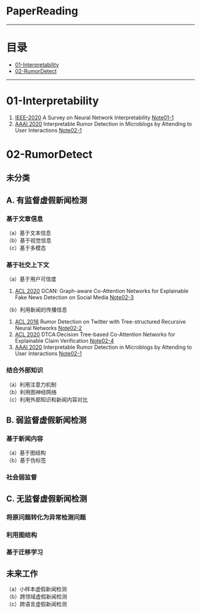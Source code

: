 # PaperReading
---
# 目录
* [01-Interpretability](#01-Interpretability)
* [02-RumorDetect](#02-RumorDetect)

---
# 01-Interpretability
1. [IEEE-2020](https://arxiv.org/pdf/2012.14261v3.pdf) A Survey on Neural Network Interpretability [Note01-1](/Notes/Note01-1.md)  
2. [AAAI 2020](https://arxiv.org/abs/2001.10667) Interpretable Rumor Detection in Microblogs by Attending to User Interactions [Note02-1](/Notes/Note02-1.md)

# 02-RumorDetect
## 未分类

## A. 有监督虚假新闻检测  
### 基于文章信息  
（a）基于文本信息  
（b）基于视觉信息  
（c）基于多模态  
### 基于社交上下文
（a）基于用户可信度  
1. [ACL 2020](https://arxiv.org/abs/2004.11648) GCAN: Graph-aware Co-Attention Networks for Explainable Fake News Detection on Social Media [Note02-3](/Notes/Note02-3.md)  

（b）利用新闻的传播信息   
1. [ACL 2018](https://aclanthology.org/P18-1184.pdf) Rumor Detection on Twitter with Tree-structured Recursive Neural Networks [Note02-2](/Notes/Note02-2.md)  
2. [ACL 2020](https://www.aclweb.org/anthology/2020.acl-main.97.pdf) DTCA:Decision Tree-based Co-Attention Networks for Explainable Claim Verification [Note02-4](/Notes/Note02-4.md)  
3. [AAAI 2020](https://arxiv.org/abs/2001.10667) Interpretable Rumor Detection in Microblogs by Attending to User Interactions [Note02-1](/Notes/Note02-1.md)


### 结合外部知识  
（a）利用注意力机制  
（b）利用图神经网络  
（c）利用外部知识和新闻内容对比  
## B. 弱监督虚假新闻检测  
### 基于新闻内容  
（a）基于图结构  
（b）基于伪标签  
### 社会弱监督  
## C. 无监督虚假新闻检测  
### 将原问题转化为异常检测问题  
### 利用图结构  
### 基于迁移学习
## 未来工作  
（a）小样本虚假新闻检测  
（b）跨领域虚假新闻检测  
（c）跨语言虚假新闻检测  

